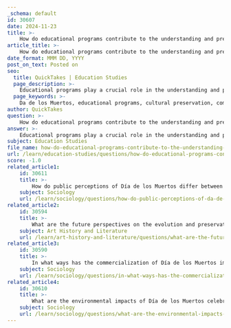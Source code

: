 ```yaml
---
_schema: default
id: 30607
date: 2024-11-23
title: >-
    How do educational programs contribute to the understanding and preservation of Día de los Muertos?
article_title: >-
    How do educational programs contribute to the understanding and preservation of Día de los Muertos?
date_format: MMM DD, YYYY
post_on_text: Posted on
seo:
  title: QuickTakes | Education Studies
  page_description: >-
    Educational programs play a crucial role in the understanding and preservation of Da de los Muertos by developing curricula, fostering cultural sensitivity, engaging communities, providing resources, and promoting artistic expression.
  page_keywords: >-
    Da de los Muertos, educational programs, cultural preservation, community engagement, curriculum development, cultural sensitivity, artistic expression, Latino heritage, commercialization, ofrendas
author: QuickTakes
question: >-
    How do educational programs contribute to the understanding and preservation of Día de los Muertos?
answer: >-
    Educational programs play a crucial role in the understanding and preservation of Día de los Muertos (Day of the Dead) by providing resources, fostering cultural appreciation, and promoting community engagement. Here are several ways in which these programs contribute to the holiday's significance:\n\n1. **Curriculum Development**: Educational programs often include comprehensive lesson plans designed for various grade levels (K-12) that cover the historical and cultural aspects of Día de los Muertos. These plans incorporate engaging activities, craft tutorials, and discussion questions that help students learn about the holiday's origins, significance, and practices. For instance, programs may include lessons on creating sugar skulls, which are iconic symbols of the celebration, thereby linking art with cultural education.\n\n2. **Cultural Sensitivity and Awareness**: By teaching about Día de los Muertos, educational programs encourage students to explore their own cultural backgrounds and understand the importance of honoring deceased loved ones. This is particularly relevant in diverse classrooms where students may come from various cultural traditions. Programs can help foster respect and appreciation for Latinx heritage and the unique ways in which different cultures celebrate life and death.\n\n3. **Community Engagement**: Many educational initiatives involve community participation, allowing students to engage with local Día de los Muertos celebrations. This can include field trips to community altars or festivals, where students can witness the vibrant expressions of the holiday firsthand. Such experiences help to create a sense of belonging and connection to the community, reinforcing the collective spiritual identity that Día de los Muertos embodies.\n\n4. **Resources and Support**: Institutions like the Smithsonian Latino Center provide online resources and programs that promote a deeper understanding of Latino heritage, including Día de los Muertos. These resources often include multimedia content, such as videos and interactive activities, which can enhance the learning experience and make the cultural significance of the holiday more accessible to a broader audience.\n\n5. **Artistic Expression**: Educational programs often emphasize the artistic elements of Día de los Muertos, such as the creation of ofrendas (altars) and other artistic expressions associated with the holiday. By incorporating art into the curriculum, students can explore the emotional and spiritual dimensions of the celebration, allowing for personal narratives and family heritage to be expressed through creative projects.\n\n6. **Addressing Commercialization**: As Día de los Muertos gains popularity, educational programs can also address the challenges of commercialization and cultural appropriation. By educating students about the holiday's true significance and its roots in indigenous and Spanish traditions, these programs can promote a more respectful and authentic engagement with the celebration.\n\nIn summary, educational programs are vital for preserving the cultural significance of Día de los Muertos. They provide tools and resources that not only educate students about the holiday but also foster community connections, promote cultural sensitivity, and encourage artistic expression, ensuring that the rich traditions of Día de los Muertos continue to thrive in contemporary society.
subject: Education Studies
file_name: how-do-educational-programs-contribute-to-the-understanding-and-preservation-of-da-de-los-muertos.md
url: /learn/education-studies/questions/how-do-educational-programs-contribute-to-the-understanding-and-preservation-of-da-de-los-muertos
score: -1.0
related_article1:
    id: 30611
    title: >-
        How do public perceptions of Día de los Muertos differ between Mexico and the United States?
    subject: Sociology
    url: /learn/sociology/questions/how-do-public-perceptions-of-da-de-los-muertos-differ-between-mexico-and-the-united-states
related_article2:
    id: 30594
    title: >-
        What are the future perspectives on the evolution and preservation of Día de los Muertos traditions?
    subject: Art History and Literature
    url: /learn/art-history-and-literature/questions/what-are-the-future-perspectives-on-the-evolution-and-preservation-of-da-de-los-muertos-traditions
related_article3:
    id: 30590
    title: >-
        In what ways has the commercialization of Día de los Muertos impacted its cultural significance?
    subject: Sociology
    url: /learn/sociology/questions/in-what-ways-has-the-commercialization-of-da-de-los-muertos-impacted-its-cultural-significance
related_article4:
    id: 30610
    title: >-
        What are the environmental impacts of Día de los Muertos celebrations, and how are they being addressed?
    subject: Sociology
    url: /learn/sociology/questions/what-are-the-environmental-impacts-of-da-de-los-muertos-celebrations-and-how-are-they-being-addressed
---
```


&nbsp;